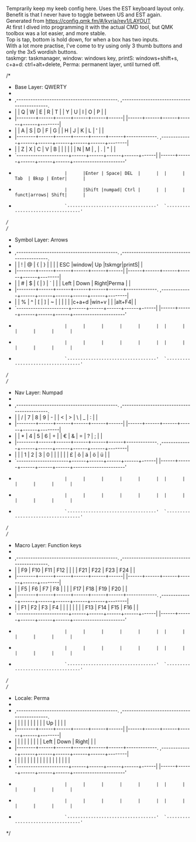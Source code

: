 Temprarily keep my keeb config here. Uses the EST keyboard layout only. Benefit is that I never have to toggle between US and EST again.  
Generated from https://config.qmk.fm/#/kyria/rev1/LAYOUT  
At first I dived into programming it with the actual CMD tool, but QMK toolbox was a lot easier, and more stable.  
Top is tap, bottom is hold down, for when a box has two inputs.  
With a lot more practise, I've come to try using only 3 thumb buttons and only the 3x5 wordish buttons.   
taskmgr: taskmanager, window: windows key, printS: windows+shift+s, c+a+d: ctrl+alt+delete, Perma: permanent layer, until turned off.

/*  
 * Base Layer: QWERTY  
 *  
 * ,-------------------------------------------.                              ,-------------------------------------------.  
 * |        |   Q  |   W  |   E  |   R  |   T  |                              |   Y  |   U  |   I  |   O  | P    |        |  
 * |--------+------+------+------+------+------|                              |------+------+------+------+------+--------|  
 * |        |   A  |   S  |   D  |   F  |   G  |                              |   H  |   J  |   K  |   L  | '    |        |  
 * |--------+------+------+------+------+------+-------------.  ,-------------+------+------+------+------+------+--------|  
 * |        |   Z  |   X  |   C  |   V  |   B  |      |      |  |      |      |   N  |   M  |  ,   | .    | "    |        |  
 * `----------------------+------+------+------+------+------|  |------+------+------+------+------+----------------------'  
 *                        |      |Enter | Space| DEL  |      |  |      | Tab  | Bksp | Enter|      |  
 *                        |      |Shift |numpad| Ctrl |      |  |      | funct|arrows| Shift|      |  
 *                        `----------------------------------'  `----------------------------------'  
 */  
 /*  
 * Symbol Layer: Arrows
 *  
 * ,-------------------------------------------.                              ,-------------------------------------------.  
 * |        |  !   |  @   |  {   |  }   |  |   |                              | ESC  |window|  Up  |tskmgr|printS|        |  
 * |--------+------+------+------+------+------|                              |------+------+------+------+------+--------|  
 * |        |  #   |  $   |  (   |  )   |  `   |                              |      | Left | Down | Right|Perma |        |  
 * |--------+------+------+------+------+------+-------------.  ,-------------+------+------+------+------+------+--------|  
 * |        |  %   |  ^   |  [   |  ]   |  ~   |      |      |  |      |      |c+a+d |win+v |      |      |alt+F4|        |   
 * `----------------------+------+------+------+------+------|  |------+------+------+------+------+----------------------'  
 *                        |      |      |      |      |      |  |      |      |      |      |      |  
 *                        |      |      |      |      |      |  |      |      |      |      |      |  
 *                        `----------------------------------'  `----------------------------------'  
 */  
 /*  
 * Nav Layer: Numpad
 *  
 * ,-------------------------------------------.                              ,-------------------------------------------.  
 * |        |  /   |  7   |  8   |  9   |  -   |                              |   <  |  >   |  \   |  _   |  :   |        |  
 * |--------+------+------+------+------+------|                              |------+------+------+------+------+--------|  
 * |        |  *   |  4   |  5   |  6   |  +   |                              |   €  |  &   |  =   |  ?   |  ;   |        |   
 * |--------+------+------+------+------+------+-------------.  ,-------------+------+------+------+------+------+--------|  
 * |        |      |  1   |  2   |  3   |  0   |      |      |  |      |      |   £  |  õ   |  ä   |  ö   |  ü   |        |  
 * `----------------------+------+------+------+------+------|  |------+------+------+------+------+----------------------'  
 *                        |      |      |      |      |      |  |      |      |      |      |      |  
 *                        |      |      |      |      |      |  |      |      |      |      |      |  
 *                        `----------------------------------'  `----------------------------------'  
 */  
 /*  
 * Macro Layer: Function keys  
 *  
 * ,-------------------------------------------.                              ,-------------------------------------------.  
 * |        | F9   | F10  | F11  | F12  |      |                              |      |  F21 |  F22 |  F23 | F24  |        |  
 * |--------+------+------+------+------+------|                              |------+------+------+------+------+--------|  
 * |        | F5   | F6   | F7   | F8   |      |                              |      |  F17 | F18  | F19  | F20  |        |  
 * |--------+------+------+------+------+------+-------------.  ,-------------+------+------+------+------+------+--------|  
 * |        | F1   | F2   | F3   | F4   |      |      |      |  |      |      |      | F13  | F14  | F15  | F16  |        |  
 * `----------------------+------+------+------+------+------|  |------+------+------+------+------+----------------------'  
 *                        |      |      |      |      |      |  |      |      |      |      |      |  
 *                        |      |      |      |      |      |  |      |      |      |      |      |  
 *                        `----------------------------------'  `----------------------------------'  
 */  
  /*  
 * Locale: Perma
 *  
 * ,-------------------------------------------.                              ,-------------------------------------------.  
 * |        |      |      |      |      |      |                              |      |      |  Up  |      |      |        |  
 * |--------+------+------+------+------+------|                              |------+------+------+------+------+--------|  
 * |        |      |      |      |      |      |                              |      | Left | Down | Right|      |        |  
 * |--------+------+------+------+------+------+-------------.  ,-------------+------+------+------+------+------+--------|  
 * |        |      |      |      |      |      |      |      |  |      |      |      |      |      |      |      |        |  
 * `----------------------+------+------+------+------+------|  |------+------+------+------+------+----------------------'  
 *                        |      |      |      |      |      |  |      |      |      |      |      |  
 *                        |      |      |      |      |      |  |      |      |      |      |      |  
 *                        `----------------------------------'  `----------------------------------'  
 */  